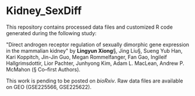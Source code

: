 # Kidney_SexDiff

This repository contains processed data files and customized R code generated during the following study:

"Direct androgen receptor regulation of sexually dimorphic gene expression in the mammalian kidney" by **Lingyun Xiong**§, Jing Liu§, Sueng Yub Han, Kari Koppitch, Jin-Jin Guo, Megan Rommelfanger, Fan Gao, Ingileif Hallgrimsdottir, Lior Pachter, Junhyong Kim, Adam L. MacLean, Andrew P. McMahon (§ Co–first Authors).

This work is pending to be posted on *bioRxiv*. Raw data files are available on GEO (GSE225566, GSE225622).
